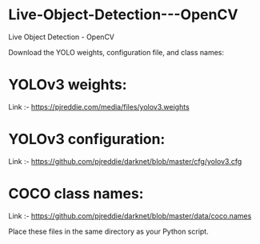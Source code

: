 # Live-Object-Detection---OpenCV
Live Object Detection - OpenCV

Download the YOLO weights, configuration file, and class names:

# YOLOv3 weights: 
Link :- https://pjreddie.com/media/files/yolov3.weights
# YOLOv3 configuration: 
Link :- https://github.com/pjreddie/darknet/blob/master/cfg/yolov3.cfg
# COCO class names: 
Link :- https://github.com/pjreddie/darknet/blob/master/data/coco.names


Place these files in the same directory as your Python script.
